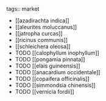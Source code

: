 tags:: market

- [[azadirachta indica]]
- [[aleurites moluccanus]]
- [[jatropha curcas]]
- [[ricinus communis]]
- [[schleichera oleosa]]
- TODO [[calophyllum inophyllum]]
- TODO [[pongamia pinnata]]
- TODO [[elais guineensis]]
- TODO [[anacardium occidentale]]
- TODO [[copaifera officinalis]]
- TODO [[simmondsia chinensis]]
- TODO [[vernicia fordii]]